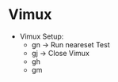 # Vimux

- Vimux Setup:
  - <leader>gn -> Run neareset Test
  - <leader>gj -> Close Vimux
  - <leader>gh
  - <leader>gm

